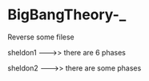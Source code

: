 # BigBangTheory-_
Reverse some filese

sheldon1 --->> there are 6 phases

sheldon2 --->> there are some phases

